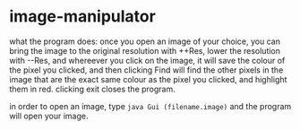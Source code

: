 # image-manipulator

what the program does: once you open an image of your choice, you can bring the image to the original resolution with ++Res, lower the resolution with --Res, and whereever you click on the image, it will save the colour of the pixel you clicked, and then clicking Find will find the other pixels in the image that are the exact same colour as the pixel you clicked, and highlight them in red. clicking exit closes the program.

in order to open an image, type `java Gui (filename.image)` and the program will open your image.